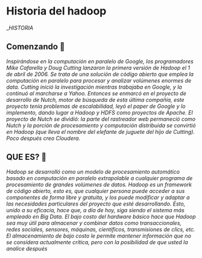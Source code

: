 # Historia del hadoop

__HISTORIA_

## Comenzando 🚀

_Inspirándose en la computación en paralelo de Google, los programadores Mike Cafarella y Doug Cutting lanzaron la primera versión de Hadoop el 1 de abril de 2006. Se trata de una solución de código abierto que emplea la computación en paralelo para procesar y analizar volúmenes enormes de data. 
Cutting inició la investigación mientras trabajaba en Google, y la continuó al marcharse a Yahoo. Entonces se enmarcó en el proyecto de desarrollo de Nutch, motor de búsqueda de esta última compañía, este proyecto tenía problemas de escalabilidad, leyó el paper de Google y lo implemento, dando lugar a Hadoop y HDFS como proyectos de Apache. El proyecto de Nutch se dividió: la parte del rastreador web permaneció como Nutch y la porción de procesamiento y computación distribuida se convirtió en Hadoop (que lleva el nombre del elefante de juguete del hijo de Cutting). Poco después creo Cloudera._

## QUE ES? 🚀
_Hadoop se desarrolló como un modelo de procesamiento automático basado en computación en paralelo extrapolable a cualquier programa de procesamiento de grandes volúmenes de datos.
Hadoop es un framework de código abierto, esto es, que cualquier persona puede acceder a sus componentes de forma libre y gratuita, y los puede modificar y adaptar a las necesidades particulares del proyecto que esté desarrollando. Esto, unido a su eficacia, hace que, a día de hoy, siga siendo el sistema más empleado en Big Data.
El bajo costo del hardware básico hace que Hadoop sea muy útil para almacenar y combinar datos como transaccionales, redes sociales, sensores, máquinas, científicos, transmisiones de clics, etc. El almacenamiento de bajo costo le permite mantener información que no se considera actualmente crítica, pero con la posibilidad de que usted la analice después_
